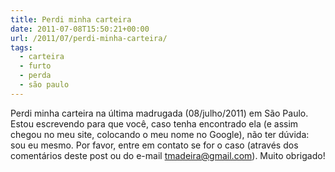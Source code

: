 ```yaml
---
title: Perdi minha carteira
date: 2011-07-08T15:50:21+00:00
url: /2011/07/perdi-minha-carteira/
tags:
  - carteira
  - furto
  - perda
  - são paulo
---
```


Perdi minha carteira na última madrugada (08/julho/2011) em São Paulo. Estou escrevendo para que você, caso tenha encontrado ela (e assim chegou no meu site, colocando o meu nome no Google), não ter dúvida: sou eu mesmo. Por favor, entre em contato se for o caso (através dos comentários deste post ou do e-mail tmadeira@gmail.com). Muito obrigado!
